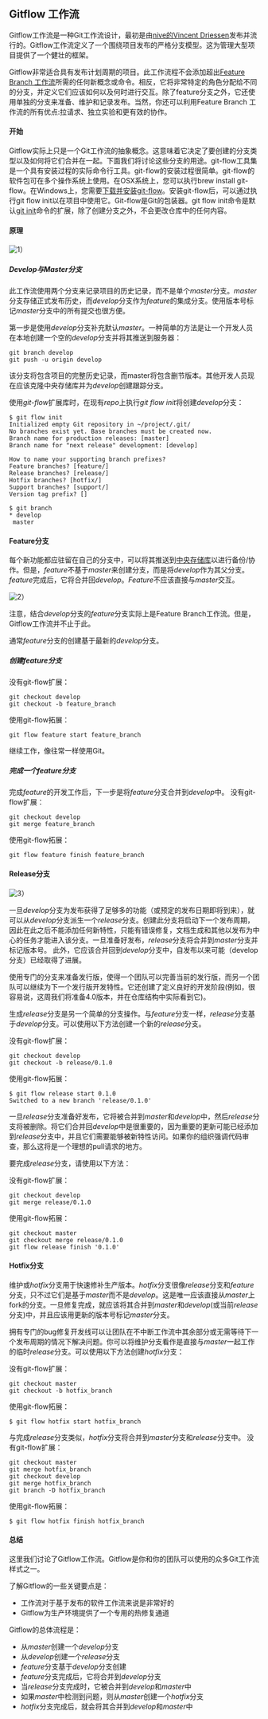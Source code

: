## Gitflow 工作流

Gitflow工作流是一种Git工作流设计，最初是由[nive的Vincent Driessen](https://nvie.com/posts/a-successful-git-branching-model/)发布并流行的。Gitflow工作流定义了一个围绕项目发布的严格分支模型。这为管理大型项目提供了一个健壮的框架。

Gitflow非常适合具有发布计划周期的项目。此工作流程不会添加超出[Feature Branch 工作流](https://www.atlassian.com/git/tutorials/comparing-workflows/feature-branch-workflow)所需的任何新概念或命令。相反，它将非常特定的角色分配给不同的分支，并定义它们应该如何以及何时进行交互。除了feature分支之外，它还使用单独的分支来准备、维护和记录发布。当然，你还可以利用Feature Branch 工作流的所有优点:拉请求、独立实验和更有效的协作。

#### 开始
Gitflow实际上只是一个Git工作流的抽象概念。这意味着它决定了要创建的分支类型以及如何将它们合并在一起。下面我们将讨论这些分支的用途。git-flow工具集是一个具有安装过程的实际命令行工具。git-flow的安装过程很简单。git-flow的软件包可在多个操作系统上使用。在OSX系统上，您可以执行brew install git-flow。在Windows上，您需要[下载并安装git-flow](https://git-scm.com/download/win)。安装git-flow后，可以通过执行git flow init以在项目中使用它。Git-flow是Git的包装器。git flow init命令是默认[git init](https://www.atlassian.com/git/tutorials/setting-up-a-repository/git-init)命令的扩展，除了创建分支之外，不会更改仓库中的任何内容。

#### 原理

![1](images/image1.svg)）

##### Develop与Master分支

此工作流使用两个分支来记录项目的历史记录，而不是单个*master*分支。*master*分支存储正式发布历史，而*develop*分支作为*feature*的集成分支。使用版本号标记*master*分支中的所有提交也很方便。

第一步是使用*develop*分支补充默认*master*。一种简单的方法是让一个开发人员在本地创建一个空的*develop*分支并将其推送到服务器：
```shell
git branch develop
git push -u origin develop
```

该分支将包含项目的完整历史记录，而master将包含删节版本。其他开发人员现在应该克隆中央存储库并为*develop*创建跟踪分支。

使用*git-flow*扩展库时，在现有*repo*上执行*git flow init*将创建*develop*分支：
```shell
$ git flow init
Initialized empty Git repository in ~/project/.git/
No branches exist yet. Base branches must be created now.
Branch name for production releases: [master]
Branch name for "next release" development: [develop]

How to name your supporting branch prefixes?
Feature branches? [feature/]
Release branches? [release/]
Hotfix branches? [hotfix/]
Support branches? [support/]
Version tag prefix? []

$ git branch
* develop
 master
```

#### Feature分支

每个新功能都应驻留在自己的分支中，可以将其推送到[中央存储库](https://www.atlassian.com/git/tutorials/syncing/git-push)以进行备份/协作。但是，*feature*不基于*master*来创建分支，而是将*develop*作为其父分支。 *feature*完成后，它将合并回*develop*。*Feature*不应该直接与*master*交互。

![2](images/image2.svg)）

注意，结合*develop*分支的*feature*分支实际上是Feature Branch工作流。但是，Gitflow工作流并不止于此。

通常*feature*分支的创建基于最新的*develop*分支。

##### 创建feature分支
没有git-flow扩展：
```shell
git checkout develop
git checkout -b feature_branch
```
使用git-flow拓展：
```shell
git flow feature start feature_branch
```

继续工作，像往常一样使用Git。

##### 完成一个feature分支

完成*feature*的开发工作后，下一步是将*feature*分支合并到*develop*中。
没有git-flow扩展：
```shell
git checkout develop
git merge feature_branch
```
使用git-flow拓展：
```shell
git flow feature finish feature_branch
```

#### Release分支

![3](images/image3.svg)）

一旦*develop*分支为发布获得了足够多的功能（或预定的发布日期即将到来），就可以从*develop*分支派生一个*release*分支。创建此分支将启动下一个发布周期，因此在此之后不能添加任何新特性，只能有错误修复，文档生成和其他以发布为中心的任务才能进入该分支。一旦准备好发布，*release*分支将合并到*master*分支并标记版本号。 此外，它应该合并回到*develop*分支中，自发布以来可能（develop分支）已经取得了进展。

使用专门的分支来准备发行版，使得一个团队可以完善当前的发行版，而另一个团队可以继续为下一个发行版开发特性。它还创建了定义良好的开发阶段(例如，很容易说，这周我们将准备4.0版本，并在仓库结构中实际看到它)。

生成*release*分支是另一个简单的分支操作。与*feature*分支一样，*release*分支基于*develop*分支。可以使用以下方法创建一个新的*release*分支。

没有git-flow扩展：

```shell
git checkout develop
git checkout -b release/0.1.0
```
使用git-flow拓展：
```shell
$ git flow release start 0.1.0
Switched to a new branch 'release/0.1.0'
```

一旦*release*分支准备好发布，它将被合并到*master*和*develop*中，然后*release*分支将被删除。将它们合并回*develop*中是很重要的，因为重要的更新可能已经添加到*release*分支中，并且它们需要能够被新特性访问。如果你的组织强调代码审查，那么这将是一个理想的pull请求的地方。

要完成*release*分支，请使用以下方法：

没有git-flow扩展：
```shell
git checkout develop
git merge release/0.1.0
```

使用git-flow拓展：
```shell
git checkout master
git checkout merge release/0.1.0
git flow release finish '0.1.0'
```

#### Hotfix分支

维护或*hotfix*分支用于快速修补生产版本。*hotfix*分支很像*release*分支和*feature*分支，只不过它们是基于*master*而不是*develop*。这是唯一应该直接从*master*上fork的分支。一旦修复完成，就应该将其合并到*master*和*develop*(或当前*release*分支)中，并且应该用更新的版本号标记*master*分支。

拥有专门的bug修复开发线可以让团队在不中断工作流中其余部分或无需等待下一个发布周期的情况下解决问题。你可以将维护分支看作是直接与*master*一起工作的临时*release*分支。可以使用以下方法创建*hotfix*分支：

没有git-flow扩展：
```shell
git checkout master
git checkout -b hotfix_branch
```

使用git-flow拓展：
```shell
$ git flow hotfix start hotfix_branch
```

与完成*release*分支类似，*hotfix*分支将合并到*master*分支和*release*分支中。
没有git-flow扩展：
```shell
git checkout master
git merge hotfix_branch
git checkout develop
git merge hotfix_branch
git branch -D hotfix_branch
```

使用git-flow拓展：
```shell
$ git flow hotfix finish hotfix_branch
```

#### 总结

这里我们讨论了Gitflow工作流。Gitflow是你和你的团队可以使用的众多Git工作流样式之一。

了解Gitflow的一些关键要点是：
- 工作流对于基于发布的软件工作流来说是非常好的
- Gitflow为生产环境提供了一个专用的热修复通道

Gitflow的总体流程是：
- 从*master*创建一个*develop*分支
- 从*develop*创建一个*release*分支
- *feature*分支基于*develop*分支创建
- *feature*分支完成后，它将合并到*develop*分支
- 当*release*分支完成时，它被合并到*develop*和*master*中
- 如果*master*中检测到问题，则从*master*创建一个*hotfix*分支
- *hotfix*分支完成后，就会将其合并到*develop*和*master*中

